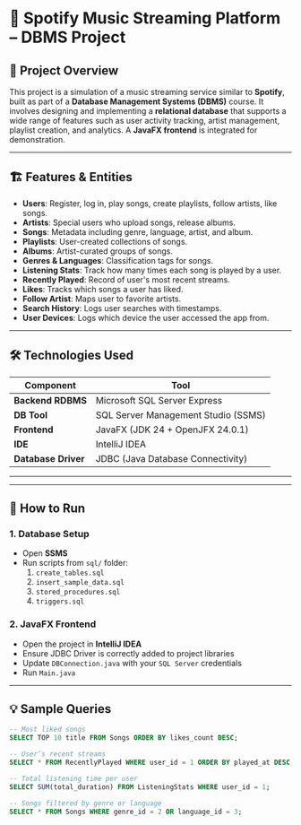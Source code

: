 # 🎵 Spotify Music Streaming Platform – DBMS Project

## 📘 Project Overview
This project is a simulation of a music streaming service similar to **Spotify**, built as part of a **Database Management Systems (DBMS)** course. It involves designing and implementing a **relational database** that supports a wide range of features such as user activity tracking, artist management, playlist creation, and analytics. A **JavaFX frontend** is integrated for demonstration.

---

## 🏗️ Features & Entities

- **Users**: Register, log in, play songs, create playlists, follow artists, like songs.
- **Artists**: Special users who upload songs, release albums.
- **Songs**: Metadata including genre, language, artist, and album.
- **Playlists**: User-created collections of songs.
- **Albums**: Artist-curated groups of songs.
- **Genres & Languages**: Classification tags for songs.
- **Listening Stats**: Track how many times each song is played by a user.
- **Recently Played**: Record of user's most recent streams.
- **Likes**: Tracks which songs a user has liked.
- **Follow Artist**: Maps user to favorite artists.
- **Search History**: Logs user searches with timestamps.
- **User Devices**: Logs which device the user accessed the app from.

---

## 🛠️ Technologies Used

| Component            | Tool                                      |
|----------------------|-------------------------------------------|
| **Backend RDBMS**    | Microsoft SQL Server Express              |
| **DB Tool**          | SQL Server Management Studio (SSMS)       |
| **Frontend**         | JavaFX (JDK 24 + OpenJFX 24.0.1)          |
| **IDE**              | IntelliJ IDEA                             |
| **Database Driver**  | JDBC (Java Database Connectivity)         |

---


---

## 🚀 How to Run

### 1. Database Setup
- Open **SSMS**
- Run scripts from `sql/` folder:
  1. `create_tables.sql`
  2. `insert_sample_data.sql`
  3. `stored_procedures.sql`
  4. `triggers.sql`

### 2. JavaFX Frontend
- Open the project in **IntelliJ IDEA**
- Ensure JDBC Driver is correctly added to project libraries
- Update `DBConnection.java` with your `SQL Server` credentials
- Run `Main.java`

---

## 💡 Sample Queries

```sql
-- Most liked songs
SELECT TOP 10 title FROM Songs ORDER BY likes_count DESC;

-- User’s recent streams
SELECT * FROM RecentlyPlayed WHERE user_id = 1 ORDER BY played_at DESC;

-- Total listening time per user
SELECT SUM(total_duration) FROM ListeningStats WHERE user_id = 1;

-- Songs filtered by genre or language
SELECT * FROM Songs WHERE genre_id = 2 OR language_id = 3;
